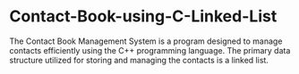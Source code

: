 # Contact-Book-using-C-Linked-List
The Contact Book Management System is a program designed to manage contacts efficiently using the C++ programming language. The primary data structure utilized for storing and managing the contacts is a linked list. 
